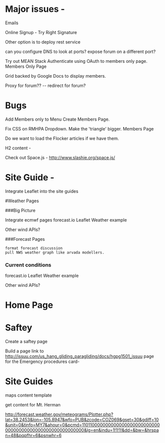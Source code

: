 # Major issues -

Emails

Online Signup - Try Right Signature

Other option is to deploy rest service

can you configure DNS to look at ports?  expose forum on a different port?

Try out MEAN Stack
  Authenticate using OAuth to members only page.
  Members Only Page

  Grid backed by Google Docs to display members.

  Proxy for forum??  -- redirect for forum?

# Bugs

Add Members only to Menu
Create Members Page.

Fix CSS on RMHPA Dropdown.  Make the 'triangle' bigger.
Members Page

Do we want to load the Flocker articles if we have them.

H2 content -

Check out Space.js - http://www.slashie.org/space.js/


# Site Guide -
  Integrate Leaflet into the site guides

#Weather Pages

###Big Picture


  Integrate ecmwf pages
  forecast.io
  Leaflet Weather example

  Other wind APIs?


###Forecast Pages

    format forecast discussion
    pull NWS weather graph like arvada modellers.


### Current conditions

forecast.io
Leaflet Weather example

Other wind APIs?


# Home Page

# Saftey

Create a saftey page

Build a page link to http://issuu.com/us_hang_gliding_paragliding/docs/hgpg1501_issuu
page for the Emergency procedures card-



# Site Guides

  maps
  content template

  get content for Mt. Herman

  http://forecast.weather.gov/meteograms/Plotter.php?lat=38.2453&lon=-105.8947&wfo=PUB&zcode=COZ069&gset=30&gdiff=10&unit=0&tinfo=MY7&ahour=0&pcmd=11011000000000000000000000000000000000000000000000000000000&lg=en&indu=1!1!1!&dd=&bw=&hrspan=48&pqpfhr=6&psnwhr=6
